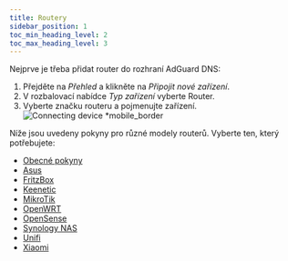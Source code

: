 ```yaml
---
title: Routery
sidebar_position: 1
toc_min_heading_level: 2
toc_max_heading_level: 3
---
```


Nejprve je třeba přidat router do rozhraní AdGuard DNS:

1. Přejděte na _Přehled_ a klikněte na _Připojit nové zařízení_.
2. V rozbalovací nabídce _Typ zařízení_ vyberte Router.
3. Vyberte značku routeru a pojmenujte zařízení.
   ![Connecting device \*mobile_border](https://cdn.adtidy.org/content/kb/dns/private/new_dns/connect/choose_router.png)

Níže jsou uvedeny pokyny pro různé modely routerů. Vyberte ten, který potřebujete:

 - [Obecné pokyny](/private-dns/connect-devices/routers/universal.md)
 - [Asus](/private-dns/connect-devices/routers/asus.md)
 - [FritzBox](/private-dns/connect-devices/routers/fritzbox.md)
 - [Keenetic](/private-dns/connect-devices/routers/keenetic.md)
 - [MikroTik](/private-dns/connect-devices/routers/mikrotik.md)
 - [OpenWRT](/private-dns/connect-devices/routers/openwrt.md)
 - [OpenSense](/private-dns/connect-devices/routers/opnsense.md)
 - [Synology NAS](/private-dns/connect-devices/routers/synology-nas.md)
 - [Unifi](/private-dns/connect-devices/routers/unifi.md)
 - [Xiaomi](/private-dns/connect-devices/routers/xiaomi.md)
